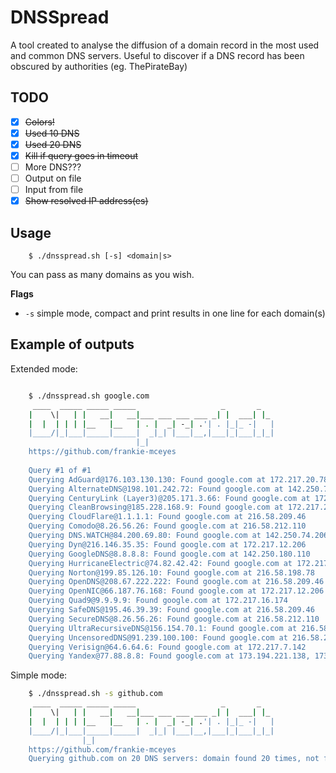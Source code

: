 # DNSSpread
A tool created to analyse the diffusion of a domain record in the most used and common DNS servers.
Useful to discover if a DNS record has been obscured by authorities (eg. ThePirateBay)

## TODO
 - [x] ~~Colors!~~
 - [x] ~~Used 10 DNS~~
 - [x] ~~Used 20 DNS~~
 - [x] ~~Kill if query goes in timeout~~
 - [ ] More DNS???
 - [ ] Output on file
 - [ ] Input from file
 - [x] ~~Show resolved IP address(es)~~

## Usage
```
	$ ./dnsspread.sh [-s] <domain|s>
```
You can pass as many domains as you wish.

**Flags**
- `-s` simple mode, compact and print results in one line for each domain(s)

## Example of outputs
Extended mode:
```bash

	$ ./dnsspread.sh google.com
	 ____  _____ _____ _____                   _       _
	|    \|   | |   __|   __|___ ___ ___ ___ _| |  ___| |_
	|  |  | | | |__   |__   | . |  _| -_| .'| . |_|_ -|   |
	|____/|_|___|_____|_____|  _|_| |___|__,|___|_|___|_|_|
	                        |_|
	https://github.com/frankie-mceyes
	
	Query #1 of #1
	Querying AdGuard@176.103.130.130: Found google.com at 172.217.20.78
	Querying AlternateDNS@198.101.242.72: Found google.com at 142.250.74.206
	Querying CenturyLink (Layer3)@205.171.3.66: Found google.com at 172.217.13.78
	Querying CleanBrowsing@185.228.168.9: Found google.com at 172.217.23.14
	Querying CloudFlare@1.1.1.1: Found google.com at 216.58.209.46
	Querying Comodo@8.26.56.26: Found google.com at 216.58.212.110
	Querying DNS.WATCH@84.200.69.80: Found google.com at 142.250.74.206
	Querying Dyn@216.146.35.35: Found google.com at 172.217.12.206
	Querying GoogleDNS@8.8.8.8: Found google.com at 142.250.180.110
	Querying HurricaneElectric@74.82.42.42: Found google.com at 172.217.10.78
	Querying Norton@199.85.126.10: Found google.com at 216.58.198.78
	Querying OpenDNS@208.67.222.222: Found google.com at 216.58.209.46
	Querying OpenNIC@66.187.76.168: Found google.com at 172.217.12.206
	Querying Quad9@9.9.9.9: Found google.com at 172.217.16.174
	Querying SafeDNS@195.46.39.39: Found google.com at 216.58.209.46
	Querying SecureDNS@8.26.56.26: Found google.com at 216.58.212.110
	Querying UltraRecursiveDNS@156.154.70.1: Found google.com at 216.58.215.238
	Querying UncensoredDNS@91.239.100.100: Found google.com at 216.58.207.206
	Querying Verisign@64.6.64.6: Found google.com at 172.217.7.142
	Querying Yandex@77.88.8.8: Found google.com at 173.194.221.138, 173.194.221.102, 173.194.221.100, 173.194.221.113, 173.194.221.139, 173.194.221.101
```
Simple mode:
```bash
	$ ./dnsspread.sh -s github.com
	 ____  _____ _____ _____                   _       _
	|    \|   | |   __|   __|___ ___ ___ ___ _| |  ___| |_
	|  |  | | | |__   |__   | . |  _| -_| .'| . |_|_ -|   |
	|____/|_|___|_____|_____|  _|_| |___|__,|___|_|___|_|_|
				|_|
	https://github.com/frankie-mceyes
	Querying github.com on 20 DNS servers: domain found 20 times, not found 0 times. 0 servers did not answer.
```
